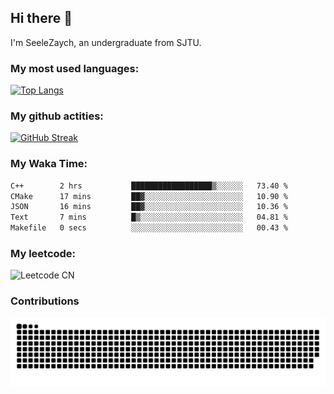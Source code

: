 ## Hi there 👋 

<!--
** [![Typing SVG](https://readme-typing-svg.demolab.com/?I'm+SeeleZaych%2C+an+undergraduate+from+SJTU.)](https://git.io/typing-svg)
-->

I'm SeeleZaych, an undergraduate from SJTU.


### My most used languages:
[![Top Langs](https://vercel-eta-taupe.vercel.app/api/top-langs/?username=SeeleZaych&layout=compact)](https://github.com/anuraghazra/github-readme-stats)

### My github actities:

[![GitHub Streak](https://streak-stats.demolab.com?user=SeeleZaych&locale=zh_Hans)](https://git.io/streak-stats)

### My Waka Time:
<!--START_SECTION:waka-->

```txt
C++        2 hrs           ██████████████████▒░░░░░░   73.40 %
CMake      17 mins         ██▓░░░░░░░░░░░░░░░░░░░░░░   10.90 %
JSON       16 mins         ██▓░░░░░░░░░░░░░░░░░░░░░░   10.36 %
Text       7 mins          █▒░░░░░░░░░░░░░░░░░░░░░░░   04.81 %
Makefile   0 secs          ░░░░░░░░░░░░░░░░░░░░░░░░░   00.43 %
```

<!--END_SECTION:waka-->

### My leetcode:

![Leetcode CN](https://stats.justsong.cn/api/leetcode?username=acrossthewall&cn=true)


### Contributions

<picture>
  <source media="(prefers-color-scheme: dark)" srcset="https://raw.githubusercontent.com/SeeleZaych/SeeleZaych/output/github-contribution-grid-snake-dark.svg">
  <source media="(prefers-color-scheme: light)" srcset="https://raw.githubusercontent.com/SeeleZaych/SeeleZaych/output/github-contribution-grid-snake.svg">
  <img alt="github contribution grid snake animation" src="https://raw.githubusercontent.com/SeeleZaych/SeeleZaych/output/github-contribution-grid-snake.svg">
</picture>



<!--
**SeeleZaych/SeeleZaych** is a ✨ _special_ ✨ repository because its `README.md` (this file) appears on your GitHub profile.

Here are some ideas to get you started:

- 🔭 I’m currently working on ...
- 🌱 I’m currently learning ...
- 👯 I’m looking to collaborate on ...
- 🤔 I’m looking for help with ...
- 💬 Ask me about ...
- 📫 How to reach me: ...
- 😄 Pronouns: ...
- ⚡ Fun fact: ...
-->
